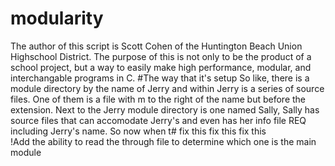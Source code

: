 # modularity
The author of this script is Scott Cohen of the Huntington Beach Union Highschool District. The purpose of this is not only to be the product of a school project, but a way to easily make high performance, modular, and interchangable programs in C. 
#The way that it's setup
So like, there is a module directory by the name of Jerry and within Jerry is a series of source files. One of them is a file with m to the right of the name but before the extension. Next to the Jerry module directory is one named Sally, Sally has source files that can accomodate Jerry's and even has her info file REQ including Jerry's name. So now when t# fix this fix this fix this  
!Add the ability to read the through file to determine which one is the main module
